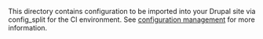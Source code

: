 This directory contains configuration to be imported into your Drupal site via config_split for the CI environment. See [configuration management](https://docs.acquia.com/blt/developer/configuration-management/) for more information.
